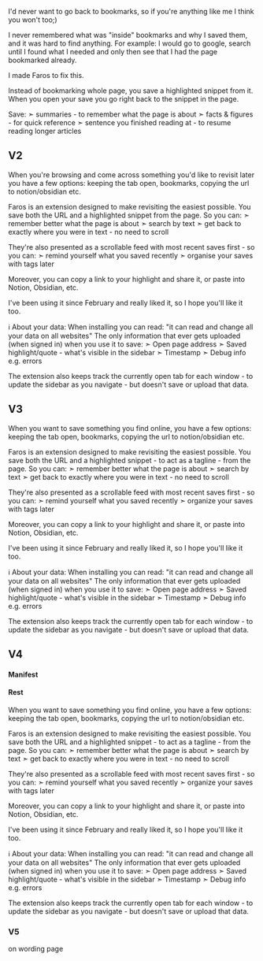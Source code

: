 I'd never want to go back to bookmarks, so if you're anything like me I think you won't too;)

I never remembered what was "inside" bookmarks and why I saved them, and it was hard to find anything.
For example: I would go to google, search until I found what I needed and only then see that I had the page bookmarked already.

I made Faros to fix this.

Instead of bookmarking whole page, you save a highlighted snippet from it. When you open your save you go right back to the snippet in the page.

Save:
➣ summaries - to remember what the page is about
➣ facts & figures - for quick reference
➣ sentence you finished reading at - to resume reading longer articles


## V2

When you're browsing and come across something you'd like to revisit later you have a few options: keeping the tab open, bookmarks, copying the url to notion/obsidian etc. 

Faros is an extension designed to make revisiting the easiest possible.
You save both the URL and a highlighted snippet from the page.
So you can:
➣ remember better what the page is about
➣ search by text
➣ get back to exactly where you were in text - no need to scroll 

They're also presented as a scrollable feed with most recent saves first - so you can:
➣ remind yourself what you saved recently
➣ organise your saves with tags later

Moreover, you can copy a link to your highlight and share it, or paste into Notion, Obsidian, etc.

I've been using it since February and really liked it, so I hope you'll like it too.


ℹ️ About your data:
When installing you can read: "it can read and change all your data on all websites"
The only information that ever gets uploaded (when signed in) when you use it to save:
➣ Open page address
➣ Saved highlight/quote - what's visible in the sidebar
➣ Timestamp
➣ Debug info e.g. errors

The extension also keeps track the currently open tab for each window - to update the sidebar as you navigate - but doesn't save or upload that data.

## V3
When you want to save something you find online, you have a few options: keeping the tab open, bookmarks, copying the url to notion/obsidian etc. 

Faros is an extension designed to make revisiting the easiest possible.
You save both the URL and a highlighted snippet - to act as a tagline - from the page.
So you can:
➣ remember better what the page is about
➣ search by text
➣ get back to exactly where you were in text - no need to scroll 

They're also presented as a scrollable feed with most recent saves first - so you can:
➣ remind yourself what you saved recently
➣ organize your saves with tags later

Moreover, you can copy a link to your highlight and share it, or paste into Notion, Obsidian, etc.

I've been using it since February and really liked it, so I hope you'll like it too.

ℹ️ About your data:
When installing you can read: "it can read and change all your data on all websites"
The only information that ever gets uploaded (when signed in) when you use it to save:
➣ Open page address
➣ Saved highlight/quote - what's visible in the sidebar
➣ Timestamp
➣ Debug info e.g. errors

The extension also keeps track the currently open tab for each window - to update the sidebar as you navigate - but doesn't save or upload that data.

## V4
#### Manifest
#### Rest


When you want to save something you find online, you have a few options: keeping the tab open, bookmarks, copying the url to notion/obsidian etc. 

Faros is an extension designed to make revisiting the easiest possible.
You save both the URL and a highlighted snippet - to act as a tagline - from the page.
So you can:
➣ remember better what the page is about
➣ search by text
➣ get back to exactly where you were in text - no need to scroll 

They're also presented as a scrollable feed with most recent saves first - so you can:
➣ remind yourself what you saved recently
➣ organize your saves with tags later

Moreover, you can copy a link to your highlight and share it, or paste into Notion, Obsidian, etc.

I've been using it since February and really liked it, so I hope you'll like it too.

ℹ️ About your data:
When installing you can read: "it can read and change all your data on all websites"
The only information that ever gets uploaded (when signed in) when you use it to save:
➣ Open page address
➣ Saved highlight/quote - what's visible in the sidebar
➣ Timestamp
➣ Debug info e.g. errors

The extension also keeps track the currently open tab for each window - to update the sidebar as you navigate - but doesn't save or upload that data.

### V5
on wording page